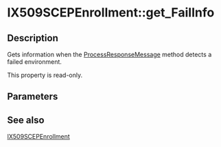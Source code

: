 # IX509SCEPEnrollment::get_FailInfo

## Description

Gets information when the [ProcessResponseMessage](https://learn.microsoft.com/windows/desktop/api/certenroll/nf-certenroll-ix509scepenrollment-processresponsemessage) method detects a failed environment.

This property is read-only.

## Parameters

## See also

[IX509SCEPEnrollment](https://learn.microsoft.com/windows/desktop/api/certenroll/nn-certenroll-ix509scepenrollment)